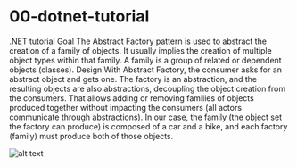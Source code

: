 # 00-dotnet-tutorial
.NET tutorial
Goal
The Abstract Factory pattern is used to abstract the creation of a family of objects. It usually implies
the creation of multiple object types within that family. A family is a group of related or dependent
objects (classes).
Design
With Abstract Factory, the consumer asks for an abstract object and gets one. The factory is an
abstraction, and the resulting objects are also abstractions, decoupling the object creation from the
consumers.
That allows adding or removing families of objects produced together without impacting the consumers
(all actors communicate through abstractions).
In our case, the family (the object set the factory can produce) is composed of a car and a bike, and
each factory (family) must produce both of those objects.

![alt text]([https://github.com/9health/00-dotnet-tutorial/blob/DP-Abstract-Factory/DP-Abstract-factory.jpg?raw=true)
